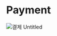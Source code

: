 # Payment
![결제  Untitled](https://user-images.githubusercontent.com/95197594/166396900-3090ba47-ab10-4b3a-9738-f579e4f05278.jpg)

